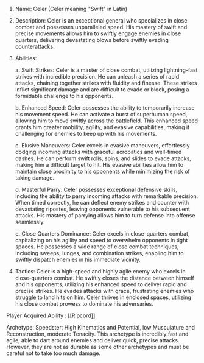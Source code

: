 
1. Name: Celer (Celer meaning "Swift" in Latin)

2. Description: Celer is an exceptional general who specializes in close combat and possesses unparalleled speed. His mastery of swift and precise movements allows him to swiftly engage enemies in close quarters, delivering devastating blows before swiftly evading counterattacks.

3. Abilities:

   a. Swift Strikes: Celer is a master of close combat, utilizing lightning-fast strikes with incredible precision. He can unleash a series of rapid attacks, chaining together strikes with fluidity and finesse. These strikes inflict significant damage and are difficult to evade or block, posing a formidable challenge to his opponents.

   b. Enhanced Speed: Celer possesses the ability to temporarily increase his movement speed. He can activate a burst of superhuman speed, allowing him to move swiftly across the battlefield. This enhanced speed grants him greater mobility, agility, and evasive capabilities, making it challenging for enemies to keep up with his movements.

   c. Elusive Maneuvers: Celer excels in evasive maneuvers, effortlessly dodging incoming attacks with graceful acrobatics and well-timed dashes. He can perform swift rolls, spins, and slides to evade attacks, making him a difficult target to hit. His evasive abilities allow him to maintain close proximity to his opponents while minimizing the risk of taking damage.

   d. Masterful Parry: Celer possesses exceptional defensive skills, including the ability to parry incoming attacks with remarkable precision. When timed correctly, he can deflect enemy strikes and counter with devastating ripostes, leaving opponents vulnerable to his subsequent attacks. His mastery of parrying allows him to turn defense into offense seamlessly.

   e. Close Quarters Dominance: Celer excels in close-quarters combat, capitalizing on his agility and speed to overwhelm opponents in tight spaces. He possesses a wide range of close combat techniques, including sweeps, lunges, and combination strikes, enabling him to swiftly dispatch enemies in his immediate vicinity.

4. Tactics: Celer is a high-speed and highly agile enemy who excels in close-quarters combat. He swiftly closes the distance between himself and his opponents, utilizing his enhanced speed to deliver rapid and precise strikes. He evades attacks with grace, frustrating enemies who struggle to land hits on him. Celer thrives in enclosed spaces, utilizing his close combat prowess to dominate his adversaries.

Player Acquired Ability : [[Ripcord]]

Archetype: Speedster: High Kinematics and Potential, low Musculature and Reconstruction, moderate Tenacity. This archetype is incredibly fast and agile, able to dart around enemies and deliver quick, precise attacks. However, they are not as durable as some other archetypes and must be careful not to take too much damage. 